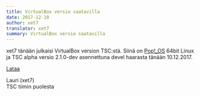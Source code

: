 ```yaml
---
title: VirtualBox versio saatavilla
date: 2017-12-10
author: xet7
translator: xet7
summary: VirtualBox versio saatavilla
---
```


xet7 tänään julkaisi VirtualBox version TSC:stä. Siinä on [Pop!_OS][1] 64bit Linux
ja TSC alpha versio 2.1.0-dev asennettuna devel haarasta tänään 10.12.2017.

[Lataa][2]

Lauri (xet7)<br />
TSC tiimin puolesta

[1]: https://system76.com/pop
[2]: https://secretchronicles.org/fi/download/
